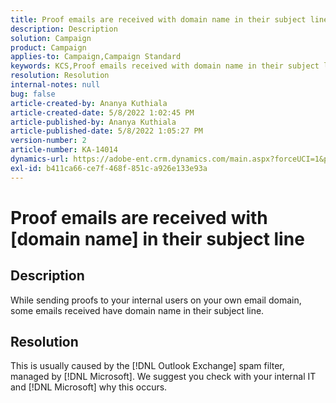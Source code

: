```yaml
---
title: Proof emails are received with domain name in their subject line
description: Description
solution: Campaign
product: Campaign
applies-to: Campaign,Campaign Standard
keywords: KCS,Proof emails received with domain name in their subject line
resolution: Resolution
internal-notes: null
bug: false
article-created-by: Ananya Kuthiala
article-created-date: 5/8/2022 1:02:45 PM
article-published-by: Ananya Kuthiala
article-published-date: 5/8/2022 1:05:27 PM
version-number: 2
article-number: KA-14014
dynamics-url: https://adobe-ent.crm.dynamics.com/main.aspx?forceUCI=1&pagetype=entityrecord&etn=knowledgearticle&id=92f6bc26-cfce-ec11-a7b5-0022480a8e40
exl-id: b411ca66-ce7f-468f-851c-a926e133e93a
---
```

# Proof emails are received with [domain name] in their subject line

## Description


While sending proofs to your internal users on your own email domain, some emails received have domain name in their subject line.


## Resolution


This is usually caused by the [!DNL Outlook Exchange] spam filter, managed by [!DNL Microsoft]. We suggest you check with your internal IT and [!DNL Microsoft] why this occurs.
